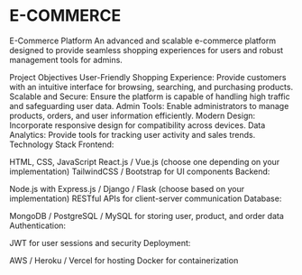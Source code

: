 # E-COMMERCE
E-Commerce Platform
An advanced and scalable e-commerce platform designed to provide seamless shopping experiences for users and robust management tools for admins.

Project Objectives
User-Friendly Shopping Experience: Provide customers with an intuitive interface for browsing, searching, and purchasing products.
Scalable and Secure: Ensure the platform is capable of handling high traffic and safeguarding user data.
Admin Tools: Enable administrators to manage products, orders, and user information efficiently.
Modern Design: Incorporate responsive design for compatibility across devices.
Data Analytics: Provide tools for tracking user activity and sales trends.
Technology Stack
Frontend:

HTML, CSS, JavaScript
React.js / Vue.js (choose one depending on your implementation)
TailwindCSS / Bootstrap for UI components
Backend:

Node.js with Express.js / Django / Flask (choose based on your implementation)
RESTful APIs for client-server communication
Database:

MongoDB / PostgreSQL / MySQL for storing user, product, and order data
Authentication:

JWT for user sessions and security
Deployment:

AWS / Heroku / Vercel for hosting
Docker for containerization

